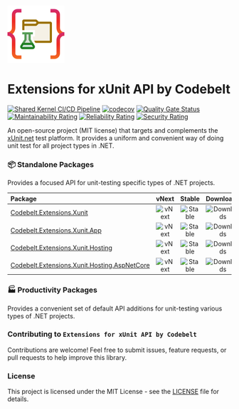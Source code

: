 ![Extensions for xUnit API by Codebelt](.nuget/Codebelt.Extensions.Xunit.App/icon.png)

# Extensions for xUnit API by Codebelt

[![Shared Kernel CI/CD Pipeline](https://github.com/codebeltnet/xunit/actions/workflows/pipelines.yml/badge.svg)](https://github.com/codebeltnet/xunit/actions/workflows/pipelines.yml) [![codecov](https://codecov.io/gh/codebeltnet/xunit/graph/badge.svg?token=BN2UhFM3bb)](https://codecov.io/gh/codebeltnet/xunit) [![Quality Gate Status](https://sonarcloud.io/api/project_badges/measure?project=xunit&metric=alert_status)](https://sonarcloud.io/dashboard?id=xunit) [![Maintainability Rating](https://sonarcloud.io/api/project_badges/measure?project=xunit&metric=sqale_rating)](https://sonarcloud.io/dashboard?id=xunit) [![Reliability Rating](https://sonarcloud.io/api/project_badges/measure?project=xunit&metric=reliability_rating)](https://sonarcloud.io/dashboard?id=xunit) [![Security Rating](https://sonarcloud.io/api/project_badges/measure?project=xunit&metric=security_rating)](https://sonarcloud.io/dashboard?id=xunit)

An open-source project (MIT license) that targets and complements the [xUnit.net](https://xunit.net/) test platform. It provides a uniform and convenient way of doing unit test for all project types in .NET.

### 📦 Standalone Packages

Provides a focused API for unit-testing specific types of .NET projects.

|Package|vNext|Stable|Downloads|
|:--|:-:|:-:|:-:|
| [Codebelt.Extensions.Xunit](https://www.nuget.org/packages/Codebelt.Extensions.Xunit/) | ![vNext](https://img.shields.io/nuget/vpre/Codebelt.Extensions.Xunit?logo=nuget) | ![Stable](https://img.shields.io/nuget/v/Codebelt.Extensions.Xunit?logo=nuget) | ![Downloads](https://img.shields.io/nuget/dt/Codebelt.Extensions.Xunit?color=blueviolet&logo=nuget) |
| [Codebelt.Extensions.Xunit.App](https://www.nuget.org/packages/Codebelt.Extensions.Xunit.App/) | ![vNext](https://img.shields.io/nuget/vpre/Codebelt.Extensions.Xunit.App?logo=nuget) | ![Stable](https://img.shields.io/nuget/v/Codebelt.Extensions.Xunit.App?logo=nuget) | ![Downloads](https://img.shields.io/nuget/dt/Codebelt.Extensions.Xunit.App?color=blueviolet&logo=nuget) |
| [Codebelt.Extensions.Xunit.Hosting](https://www.nuget.org/packages/Codebelt.Extensions.Xunit.Hosting/) | ![vNext](https://img.shields.io/nuget/vpre/Codebelt.Extensions.Xunit.Hosting?logo=nuget) | ![Stable](https://img.shields.io/nuget/v/Codebelt.Extensions.Xunit.Hosting?logo=nuget) | ![Downloads](https://img.shields.io/nuget/dt/Codebelt.Extensions.Xunit.Hosting?color=blueviolet&logo=nuget) |
| [Codebelt.Extensions.Xunit.Hosting.AspNetCore](https://www.nuget.org/packages/Codebelt.Extensions.Xunit.Hosting.AspNetCore/) | ![vNext](https://img.shields.io/nuget/vpre/Codebelt.Extensions.Xunit.Hosting.AspNetCore?logo=nuget) | ![Stable](https://img.shields.io/nuget/v/Codebelt.Extensions.Xunit.Hosting.AspNetCore?logo=nuget) | ![Downloads](https://img.shields.io/nuget/dt/Codebelt.Extensions.Xunit.Hosting.AspNetCore?color=blueviolet&logo=nuget) |

### 🏭 Productivity Packages

Provides a convenient set of default API additions for unit-testing various types of .NET projects.

### Contributing to `Extensions for xUnit API by Codebelt`
Contributions are welcome! 
Feel free to submit issues, feature requests, or pull requests to help improve this library.

### License
This project is licensed under the MIT License - see the [LICENSE](LICENSE.md) file for details.
